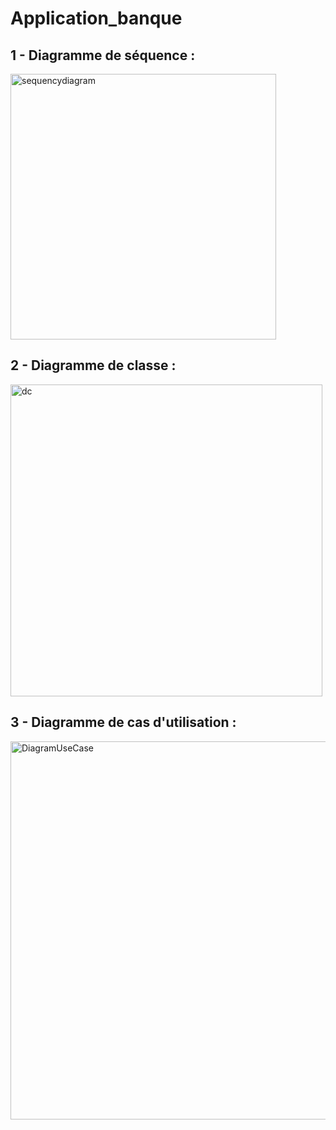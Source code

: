 # Application_banque

## 1 - Diagramme de séquence :
<img width="425" alt="sequencydiagram" src="https://github.com/user-attachments/assets/11f6258a-ef75-4647-823c-8ed808e8497a" />

## 2 - Diagramme de classe :
<img width="499" alt="dc" src="https://github.com/user-attachments/assets/f57d7a52-f109-4046-a1a4-66dba7a4a1af" />

## 3 - Diagramme de cas d'utilisation :
<img width="605" alt="DiagramUseCase" src="https://github.com/user-attachments/assets/1815e5fa-9b8e-4db7-ab05-f87d4c221345" />

